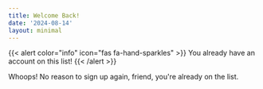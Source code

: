 ```yaml
---
title: Welcome Back!
date: '2024-08-14'
layout: minimal
---
```


{{< alert color="info" icon="fas fa-hand-sparkles" >}}
    You already have an account on this list!
{{< /alert >}}

Whoops! No reason to sign up again, friend, you're already on the list.
